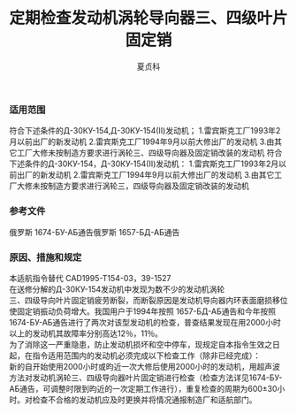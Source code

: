 ﻿---
amendno: 39-1544  
cadno: CAD1995-T154-03R1  
title: 定期检查发动机涡轮导向器三、四级叶片固定销  
publishdate: 1996-01-12  
effdate: 1996-01-18  
acmodels: ["T154"]  
tags: []  
engs: ["Д-30КУ-154"]  
pns: []  
mfrs: ["图波列夫","雷宾斯克工厂"]  
admins: 民航总局  
author: 夏贞科  
---
  
### 适用范围  
符合下述条件的Д-30КУ-154,Д-30КУ-154(Ⅱ)发动机；
1.雷宾斯克工厂1993年2月以前出厂的新发动机
2.雷宾斯克工厂1994年9月以前大修出厂的发动机
3.由其它工厂大修未按制造方要求进行涡轮三、四级导向器及固定销改装的发动机 符合下述条件的Д-30КУ-154，Д-30КУ-154(Ⅱ)发动机：
1.雷宾斯克工厂1993年2月以前出厂的新发动机
2.雷宾斯克工厂1994年9月以前大修出厂的发动机
3.由其它工厂大修未按制造方要求进行涡轮三，四级导向器及固定销改装的发动机  
  
<!--more-->  
### 参考文件  
  俄罗斯 1674-БУ-АБ通告俄罗斯 1657-БД-АБ通告  
  
### 原因、措施和规定  

  本适航指令替代 CAD1995-T154-03，39-1527  
在送修分解的Д-30КУ-154发动机中发现为数不少的发动机涡轮  
三、四级导向叶片固定销疲劳断裂，而断裂原因是发动机导向器内环表面磨损移位使固定销振动负荷增大。我国用户于1994年按照 1657-БД-АБ通告和今年按照1674-БУ-АБ通告进行了两次对该型发动机的检查，普查结果发现在用2000小时以上的发动机其故障率分别高达12％，11％。  
  为了消除这一严重隐患，防止发动机损坏和空中停车，现规定自本指令生效之日起，在指令适用范围内的发动机必须完成以下检查工作（除非已经完成）：  
  新的自开始使用2000小时或昀近一次大修后使用2000小时的发动机，用超声波方法对发动机涡轮三、四级导向器叶片固定销进行检查（检查方法详见1674-БУ-АБ通告，可调整时限到昀近的一次定期工作进行），重复检查的周期为600±30小时。对检查不合格的发动机应及时更换并将情况通报制造厂和适航部门。  
